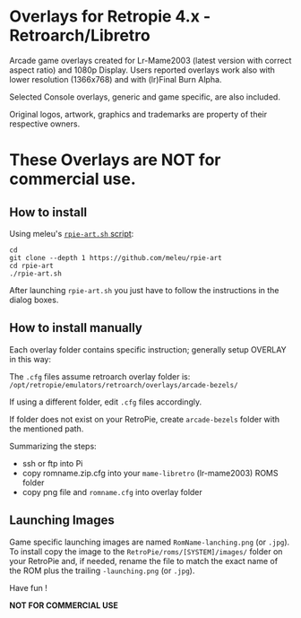 # Overlays for Retropie 4.x - Retroarch/Libretro 
Arcade game overlays created for Lr-Mame2003 (latest version with correct aspect ratio) and 1080p Display.
Users reported overlays work also with lower resolution (1366x768) and with (lr)Final Burn Alpha.

Selected Console overlays, generic and game specific, are also included. 

Original logos, artwork, graphics and trademarks are property of their respective owners. 
# These Overlays are **NOT** for commercial use.

## How to install

Using meleu's [`rpie-art.sh` script](https://github.com/meleu/rpie-art):

```
cd
git clone --depth 1 https://github.com/meleu/rpie-art
cd rpie-art
./rpie-art.sh
```

After launching `rpie-art.sh` you just have to follow the instructions in the dialog boxes.


## How to install manually

Each overlay folder contains specific instruction; generally setup OVERLAY in this way:

The `.cfg` files assume retroarch overlay folder is: `/opt/retropie/emulators/retroarch/overlays/arcade-bezels/`

If using a different folder, edit `.cfg` files accordingly.

If folder does not exist on your RetroPie, create `arcade-bezels` folder with the mentioned path.

Summarizing the steps:
- ssh or ftp into Pi
- copy romname.zip.cfg into your `mame-libretro` (lr-mame2003) ROMS folder
- copy png file and `romname.cfg` into overlay folder

## Launching Images
Game specific launching images are named `RomName-lanching.png` (or `.jpg`).
To install copy the image to the `RetroPie/roms/[SYSTEM]/images/` folder on your RetroPie and, if needed, rename the file to match the exact name of the ROM plus the trailing `-launching.png` (or `.jpg`).

Have fun !

**NOT FOR COMMERCIAL USE**
